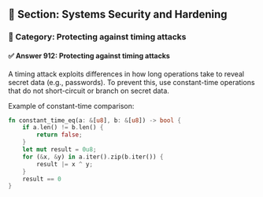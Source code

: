 ## 📘 Section: Systems Security and Hardening
### 🔹 Category: Protecting against timing attacks
#### ✅ Answer 912: Protecting against timing attacks

A timing attack exploits differences in how long operations take to reveal secret data (e.g., passwords). To prevent this, use constant-time operations that do not short-circuit or branch on secret data.

Example of constant-time comparison:

```rust
fn constant_time_eq(a: &[u8], b: &[u8]) -> bool {
    if a.len() != b.len() {
        return false;
    }
    let mut result = 0u8;
    for (&x, &y) in a.iter().zip(b.iter()) {
        result |= x ^ y;
    }
    result == 0
}
```
